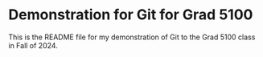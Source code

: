 # Demonstration for Git for Grad 5100

This is the README file for my demonstration of Git to the Grad 5100 class in 
Fall of 2024. 

